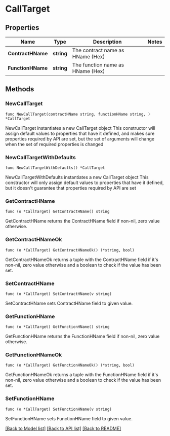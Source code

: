 # CallTarget

## Properties

Name | Type | Description | Notes
------------ | ------------- | ------------- | -------------
**ContractHName** | **string** | The contract name as HName (Hex) | 
**FunctionHName** | **string** | The function name as HName (Hex) | 

## Methods

### NewCallTarget

`func NewCallTarget(contractHName string, functionHName string, ) *CallTarget`

NewCallTarget instantiates a new CallTarget object
This constructor will assign default values to properties that have it defined,
and makes sure properties required by API are set, but the set of arguments
will change when the set of required properties is changed

### NewCallTargetWithDefaults

`func NewCallTargetWithDefaults() *CallTarget`

NewCallTargetWithDefaults instantiates a new CallTarget object
This constructor will only assign default values to properties that have it defined,
but it doesn't guarantee that properties required by API are set

### GetContractHName

`func (o *CallTarget) GetContractHName() string`

GetContractHName returns the ContractHName field if non-nil, zero value otherwise.

### GetContractHNameOk

`func (o *CallTarget) GetContractHNameOk() (*string, bool)`

GetContractHNameOk returns a tuple with the ContractHName field if it's non-nil, zero value otherwise
and a boolean to check if the value has been set.

### SetContractHName

`func (o *CallTarget) SetContractHName(v string)`

SetContractHName sets ContractHName field to given value.


### GetFunctionHName

`func (o *CallTarget) GetFunctionHName() string`

GetFunctionHName returns the FunctionHName field if non-nil, zero value otherwise.

### GetFunctionHNameOk

`func (o *CallTarget) GetFunctionHNameOk() (*string, bool)`

GetFunctionHNameOk returns a tuple with the FunctionHName field if it's non-nil, zero value otherwise
and a boolean to check if the value has been set.

### SetFunctionHName

`func (o *CallTarget) SetFunctionHName(v string)`

SetFunctionHName sets FunctionHName field to given value.



[[Back to Model list]](../README.md#documentation-for-models) [[Back to API list]](../README.md#documentation-for-api-endpoints) [[Back to README]](../README.md)


